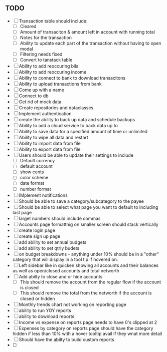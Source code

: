 ## TODO
- [ ] Transaction table should include:
  - [ ] Cleared
  - [ ] Amount of transaciton  & amount left in account with running total
  - [ ] Notes for the transaction
  - [ ] Ability to update each part of the transaction without having to open modal
  - [ ] Filtering needs fixed
  - [ ] Convert to tanstack table
- [ ] Ability to add reoccuring bils
- [ ] Ability to add reoccuring income
- [ ] Ability to connect to bank to download transacitons
- [ ] Ability to upload transactions from bank
- [ ] Come up with a name
- [ ] Connect to db
- [ ] Get rid of mock data
- [ ] Create repositories and dataclasses
- [ ] Implement authentication
- [ ] create the ability to back up data and schedule backups
- [ ] Ability to add a cloud service to back data up to
- [ ] Ability to save data for a specified amount of time or unlimited
- [ ] Ability to wipe all data and restart
- [ ] Ability to import data from file
- [ ] Ability to export data from file
- [ ] Users should be able to update their settings to include
  - [ ] Default currency
  - [ ] default account
  - [ ] show cents
  - [ ] color scheme
  - [ ] date format
  - [ ] number format
- [ ] IMplement notifications
- [ ] Should be able to save a category/subcategory to the payee
- [ ] Should be able to select what page you want to default to including last page
- [ ] larget numbers should include commas
- [ ] Accounts page formattnig on smaller screen should stack vertically
- [ ] create login page
- [ ] create sign up page
- [ ] add ability to set annual budgets
- [ ] add ability to set qtrly budets
- [ ] on budget breakdowns - anything under 10% should be in a "other" category that will display in a tool tip if hovered on. 
- [ ] Left sidebar like in quicken showing all accounts and their balances as well as open/closed accounts and total networth
- [ ] Add abilty to close and or hide accounts
  - [ ] This should remove the account from the regular flow if the account is closed 
  - [ ] This should remove the total from the networth if the account is closed or hidden
- [ ] Monthly trends chart not working on reporting page
- [ ] ability to run YOY reports
- [ ] ability to download reports
- [ ] Income vs expense on reports page needs to have 0's clipped at 2
- [ ] Expenses by category on reports page should have the category hidden if less than 10% with a hover tooltip avail if they wnat more detail
- [ ] Should have the abilty to build custom reports
- [ ] 
